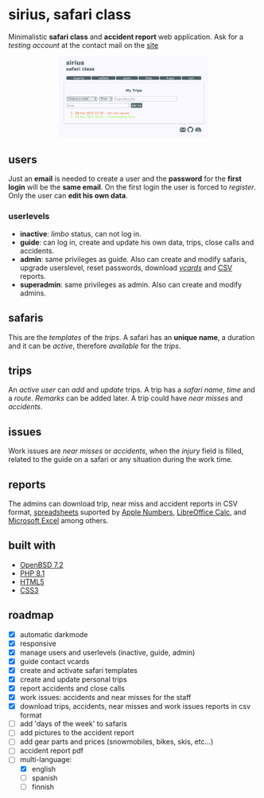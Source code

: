 # sirius, safari class
Minimalistic **safari class** and **accident report** web application. Ask for a _testing account_ at the contact mail on the [site](https://sirius.astrek.net) 

<p align="center">
  <img src="img/example.webp" width=60% />
</p>

## users
Just an **email** is needed to create a user and the **password** for the **first login** will be the **same email**. On the first login the user is forced to _register_. Only the user can **edit his own data**. 

### userlevels
* **inactive**: _limbo_ status, can not log in.
* **guide**: can log in, create and update his own data, trips, close calls and accidents.
* **admin**: same privileges as guide. Also can create and modify safaris, upgrade userslevel, reset passwords, download [_vcards_](https://en.wikipedia.org/wiki/VCard) and [CSV](https://en.wikipedia.org/wiki/Comma-separated_values) reports.
* **superadmin**: same privileges as admin. Also can create and modify admins.

## safaris
This are the _templates_ of the _trips_. A safari has an **unique name**, a duration and it can be _active_, therefore _available_ for the _trips_.

## trips
An _active user_ can _add_ and _update_ trips. A trip has a _safari name_, _time_ and a _route_. _Remarks_ can be added later. A trip could have _near misses_ and _accidents_.

## issues
Work issues are _near misses_ or _accidents_, when the _injury_ field is filled, related to the guide on a safari or any situation during the work time.

## reports
The admins can download trip, near miss and accident reports in CSV format, [spreadsheets](https://en.wikipedia.org/wiki/Spreadsheet) suported by [Apple Numbers](https://en.wikipedia.org/wiki/Numbers_(spreadsheet)), [LibreOffice Calc](https://en.wikipedia.org/wiki/LibreOffice_Calc), and [Microsoft Excel](https://en.wikipedia.org/wiki/Microsoft_Excel) among others.

## built with

* [OpenBSD 7.2](https://www.openbsd.org)
* [PHP 8.1](https://www.php.net)
* [HTML5](https://html.spec.whatwg.org)
* [CSS3](https://www.w3.org/TR/CSS/#css)

## roadmap

* [x] automatic darkmode
* [x] responsive
* [x] manage users and userlevels (inactive, guide, admin)
* [x] guide contact vcards
* [x] create and activate safari templates
* [x] create and update personal trips
* [x] report accidents and close calls
* [x] work issues: accidents and near misses for the staff
* [x] download trips, accidents, near misses and work issues reports in csv format
* [ ] add 'days of the week' to safaris
* [ ] add pictures to the accident report
* [ ] add gear parts and prices (snowmobiles, bikes, skis, etc...)
* [ ] accident report pdf
* [ ] multi-language:
  - [x] english
  - [ ] spanish
  - [ ] finnish

